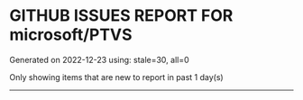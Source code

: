 
# GITHUB ISSUES REPORT FOR microsoft/PTVS


Generated on 2022-12-23 using: stale=30, all=0


Only showing items that are new to report in past 1 day(s)


---
